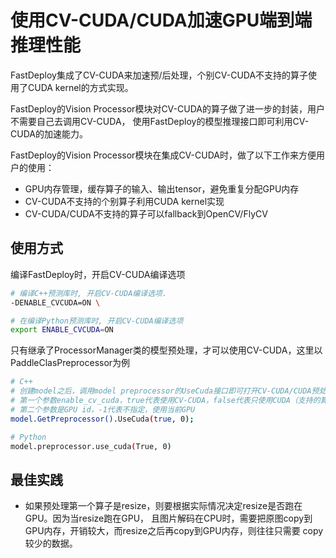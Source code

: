 # 使用CV-CUDA/CUDA加速GPU端到端推理性能

FastDeploy集成了CV-CUDA来加速预/后处理，个别CV-CUDA不支持的算子使用了CUDA kernel的方式实现。

FastDeploy的Vision Processor模块对CV-CUDA的算子做了进一步的封装，用户不需要自己去调用CV-CUDA，
使用FastDeploy的模型推理接口即可利用CV-CUDA的加速能力。

FastDeploy的Vision Processor模块在集成CV-CUDA时，做了以下工作来方便用户的使用：
- GPU内存管理，缓存算子的输入、输出tensor，避免重复分配GPU内存
- CV-CUDA不支持的个别算子利用CUDA kernel实现
- CV-CUDA/CUDA不支持的算子可以fallback到OpenCV/FlyCV

## 使用方式
编译FastDeploy时，开启CV-CUDA编译选项
```bash
# 编译C++预测库时, 开启CV-CUDA编译选项.
-DENABLE_CVCUDA=ON \

# 在编译Python预测库时, 开启CV-CUDA编译选项
export ENABLE_CVCUDA=ON
```

只有继承了ProcessorManager类的模型预处理，才可以使用CV-CUDA，这里以PaddleClasPreprocessor为例
```bash
# C++
# 创建model之后，调用model preprocessor的UseCuda接口即可打开CV-CUDA/CUDA预处理
# 第一个参数enable_cv_cuda，true代表使用CV-CUDA，false代表只使用CUDA（支持的算子较少）
# 第二个参数是GPU id，-1代表不指定，使用当前GPU
model.GetPreprocessor().UseCuda(true, 0);

# Python
model.preprocessor.use_cuda(True, 0)
```

## 最佳实践

- 如果预处理第一个算子是resize，则要根据实际情况决定resize是否跑在GPU。因为当resize跑在GPU，
  且图片解码在CPU时，需要把原图copy到GPU内存，开销较大，而resize之后再copy到GPU内存，则往往只需要
  copy较少的数据。

